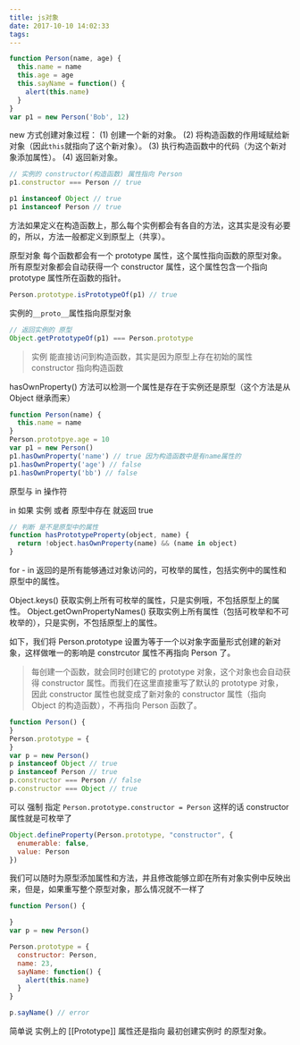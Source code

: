 ```yaml
---
title: js对象
date: 2017-10-10 14:02:33
tags:
---
```

```js
function Person(name, age) {
  this.name = name
  this.age = age
  this.sayName = function() {
    alert(this.name)
  }
}
var p1 = new Person('Bob', 12)
```
new 方式创建对象过程：
(1) 创建一个新的对象。
(2) 将构造函数的作用域赋给新对象（因此`this`就指向了这个新对象）。
(3) 执行构造函数中的代码（为这个新对象添加属性）。
(4) 返回新对象。

<!-- more -->

```js
// 实例的 constructor(构造函数) 属性指向 Person
p1.constructor === Person // true
```
```js
p1 instanceof Object // true
p1 instanceof Person // true
```

方法如果定义在构造函数上，那么每个实例都会有各自的方法，这其实是没有必要的，所以，方法一般都定义到原型上（共享）。


原型对象
每个函数都会有一个 prototype 属性，这个属性指向函数的原型对象。所有原型对象都会自动获得一个 constructor 属性，这个属性包含一个指向 prototype 属性所在函数的指针。
```js
Person.prototype.isPrototypeOf(p1) // true
```
实例的`__proto__`属性指向原型对象
```js
// 返回实例的 原型
Object.getPrototypeOf(p1) === Person.prototype
```

> 实例 能直接访问到构造函数，其实是因为原型上存在初始的属性 constructor 指向构造函数

hasOwnProperty() 方法可以检测一个属性是存在于实例还是原型（这个方法是从 Object 继承而来）
```js
function Person(name) {
  this.name = name
}
Person.prototpye.age = 10
var p1 = new Person()
p1.hasOwnProperty('name') // true 因为构造函数中是有name属性的
p1.hasOwnProperty('age') // false
p1.hasOwnProperty('bb') // false
```

原型与 in 操作符

in 如果 实例 或者 原型中存在 就返回 true

```js
// 判断 是不是原型中的属性
function hasPrototypeProperty(object, name) {
  return !object.hasOwnProperty(name) && (name in object)
}
```

for - in 返回的是所有能够通过对象访问的，可枚举的属性，包括实例中的属性和原型中的属性。

Object.keys() 获取实例上所有可枚举的属性，只是实例哦，不包括原型上的属性。
Object.getOwnPropertyNames() 获取实例上所有属性（包括可枚举和不可枚举的），只是实例，不包括原型上的属性。

如下，我们将 Person.prototype 设置为等于一个以对象字面量形式创建的新对象，这样做唯一的影响是 constrcutor 属性不再指向 Person 了。

> 每创建一个函数，就会同时创建它的 prototype 对象，这个对象也会自动获得 constructor 属性。而我们在这里直接重写了默认的 prototype 对象，因此 constructor 属性也就变成了新对象的 constructor 属性（指向 Object 的构造函数），不再指向 Person 函数了。

```js
function Person() {
}
Person.prototype = {
}
var p = new Person()
p instanceof Object // true
p instanceof Person // true
p.constructor === Person // false
p.constructor === Object // true
```
可以 强制 指定 `Person.prototype.constructor = Person` 这样的话 constructor 属性就是可枚举了
```js
Object.defineProperty(Person.prototype, "constructor", {
  enumerable: false,
  value: Person
})
```

我们可以随时为原型添加属性和方法，并且修改能够立即在所有对象实例中反映出来，但是，如果重写整个原型对象，那么情况就不一样了
```js
function Person() {

}
var p = new Person()

Person.prototype = {
  constructor: Person,
  name: 23,
  sayName: function() {
    alert(this.name)
  }
}

p.sayName() // error
```
简单说 实例上的 [[Prototype]] 属性还是指向 最初创建实例时 的原型对象。

